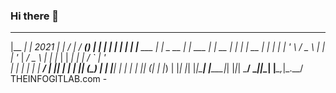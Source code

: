 ### Hi there 👋


 _______ _            _____        __         _____ _ _     _           _
|__   __| |   2021   |_   _|      / _|       / ____(_) |   | |         | |
   | |  | |__   ___    | |  _ __ | |_ ___   | |  __ _| |_  | |     __ _| |__
   | |  | '_ \ / _ \   | | | '_ \|  _/ _ \  | | |_ | | __| | |    / _` | '_ \
   | |  | | | |  __/  _| |_| | | | || (_) | | |__| | | |_  | |___| (_| | |_) |
   |_|  |_| |_|\___| |_____|_| |_|_| \___/   \_____|_|\__| |______\__,_|_.__/
	            THEINFOGITLAB.com - 

<!--
**theinfogitlab/theinfogitlab** is a ✨ _special_ ✨ repository because its `README.md` (this file) appears on your GitHub profile.

Here are some ideas to get you started:

- 🔭 I’m currently working on ...
- 🌱 I’m currently learning ...
- 👯 I’m looking to collaborate on ...
- 🤔 I’m looking for help with ...
- 💬 Ask me about ...
- 📫 How to reach me: ...
- 😄 Pronouns: ...
- ⚡ Fun fact: ...
-->
